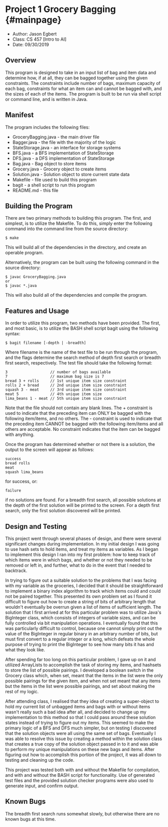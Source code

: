 # Project 1 Grocery Bagging {#mainpage}

* Author: Jason Egbert
* Class: CS 457 [Intro to AI]
* Date: 09/30/2019

## Overview

This program is designed to take in an input list of bag and item data and
determine how, if at all, they can be bagged together using the given
constraints. The constraints include number of bags, maximum capacity of each
bag, constraints for what an item can and cannot be bagged with, and the sizes
of each of the items. The program is built to be run via shell script or command
line, and is written in Java.

## Manifest

The program includes the following files:
- GroceryBagging.java - the main driver file
- Bagger.java - the file with the majority of the logic
- StateStorage.java - an interface for storage systems
- BFS.java - a BFS implementation of StateStorage
- DFS.java - a DFS implementation of StateStorage
- Bag.java - Bag object to store items
- Grocery.java - Grocery object to create items
- Solution.java - Solution object to store current state data
- Makefile - file used to build this program
- bagit - a shell script to run this program
- README.md - this file

## Building the Program

There are two primary methods to building this program. The first, and simplest,
is to utilize the Makefile. To do this, simply enter the following command into
the command line from the source directory:
```
$ make
```
This will build all of the dependencies in the directory, and create an operable
program. 

Alternatively, the program can be built using the following command in the
source directory:
```
$ javac GroceryBagging.java
or
$ javac *.java
```
This will also build all of the dependencies and compile the program.


## Features and Usage

In order to utilize this program, two methods have been provided. The first, and
most basic, is to utilize the BASH shell script bagit using the following
syntax:
```
$ bagit filename [-depth | -breadth]
```
Where filename is the name of the test file to be run through the program, and
the flags determine the search method of depth first search or breadth first
search, respectively. The test file should take the following format:
```
3                   // number of bags available
7                   // maximum bag size is 7
bread 3 + rolls     // 1st unique item size constraint
rolls 2 + bread     // 2nd unique item size constraint
squash 3 - meat     // 3rd unique item size constraint
meat 5              // 4th unique item size
lima_beans 1 - meat // 5th unique item size constraint
```
Note that the file should not contain any blank lines.
The + constraint is used to indicate that the preceding item can ONLY be bagged
with the following item/items, and no others.
The - constraint is used to indicate that the preceding item CANNOT be bagged
with the following item/items and all others are acceptable.
No constraint indicates that the item can be bagged with anything.

Once the program has determined whether or not there is a solution, the output
to the screen will appear as follows:
```
success
bread rolls
meat
squash lima_beans
```
for success, or:
```
failure
```
if no solutions are found.
For a breadth first search, all possible solutions at the depth of the first
solution will be printed to the screen. For a depth first search, only the first
solution discovered will be printed.

## Design and Testing

This project went through several phases of design, and there were several
significant changes during implementation. In my initial design I was going to 
use hash sets to hold items, and treat my items as variables. As I began to
implement this design I ran into my first problem: how to keep track of which
items were in which bags, and whether or not they needed to be removed or left
in, and further, what to do in the event that I needed to backtrack. 

In trying to figure out a suitable solution to the problems that I was facing
with my variable as the groceries, I decided that it should be straightforward
to implement a binary index algorithm to track which items could and could not
be paired together. This presented its own problem set as I found it difficult
to figure out how to create a string of bits of arbitrary length that wouldn't
eventually be overrun given a list of items of sufficient length. The solution
that I first arrived at for this particular problem was to utilize Java's
BigInteger class, which consists of integers of variable sizes, and can be fully
controlled via bit manipulation operations. I eventually found that this was
particularly difficult to control, because one cannot simply print out the value
of the BigInteger in regular binary in an arbitrary number of bits, but must
first convert to a regular integer or a long, which defeats the whole purpose of
trying to print the BigInteger to see how many bits it has and what they look
like. 

After spending far too long on this particular problem, I gave up on it and
utilized ArrayLists to accomplish the task of storing my items, and hashsets to
store the list of possible pairings. I developed a boolean switch in the Grocery
class which, when set, meant that the items in the list were the only possible
pairings for the given item, and when not set meant that any items but the items
in the list were possible pairings, and set about making the rest of my logic. 

After attending class, I realised that they idea of creating a super-object to
hold my current list of unbagged items and bags with or without items wasn't
really such a bad idea after all, and decided to change up my implementation to
this method so that I could pass around these solution states instead of trying
to figure out my items. This seemed to make the primary logic of a BFS and DFS
much simpler, but on testing I discovered that the solution objects were all
using the same set of bags. Eventually I was able to resolve this issue by
creating a method within the solution class that creates a true copy of the
solution object passed in to it and was able to perform my unique manipulations
on these new bags and items. After figuring out how to accomplish this portion
of the project, it was all down to testing and cleaning up the code.

This project was tested both with and without the Makefile for compilation, and
with and without the BASH script for functionality. Use of generated test files
and the provided solution checker programs were also used to generate input, and
confirm output.

## Known Bugs
The breadth first search runs somewhat slowly, but otherwise there are no known
bugs at this time.
